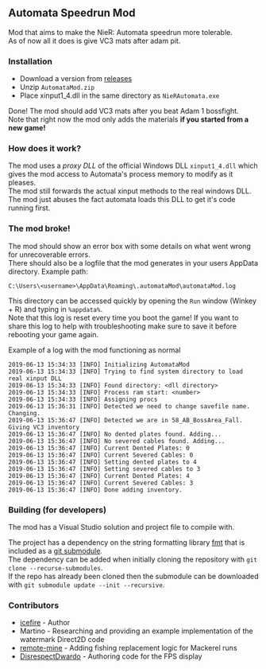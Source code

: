 ## Automata Speedrun Mod

Mod that aims to make the NieR: Automata speedrun more tolerable.  
As of now all it does is give VC3 mats after adam pit.

### Installation

- Download a version from [releases](https://github.com/jackalstomper/AutomataSpeedrunMod/releases/latest)
- Unzip `AutomataMod.zip`
- Place xinput1_4.dll in the same directory as `NieRAutomata.exe`

Done! The mod should add VC3 mats after you beat Adam 1 bossfight.  
Note that right now the mod only adds the materials **if you started from a new game!**

### How does it work?

The mod uses a _proxy DLL_ of the official Windows DLL `xinput1_4.dll` which gives the mod access to Automata's process memory to modify as it pleases.  
The mod still forwards the actual xinput methods to the real windows DLL. The mod just abuses the fact automata loads this DLL to get it's code running first.

### The mod broke!

The mod should show an error box with some details on what went wrong for unrecoverable errors.  
There should also be a logfile that the mod generates in your users AppData directory. Example path:

```
C:\Users\<username>\AppData\Roaming\.automataMod\automataMod.log
```

This directory can be accessed quickly by opening the `Run` window (Winkey + R) and typing in `%appdata%`.  
Note that this log is reset every time you boot the game! If you want to share this log to help with troubleshooting make sure to save it before rebooting your game again.

Example of a log with the mod functioning as normal

```plain
2019-06-13 15:34:33 [INFO] Initializing AutomataMod
2019-06-13 15:34:33 [INFO] Trying to find system directory to load real xinput DLL
2019-06-13 15:34:33 [INFO] Found directory: <dll directory>
2019-06-13 15:34:33 [INFO] Process ram start: <number>
2019-06-13 15:34:33 [INFO] Assigning procs
2019-06-13 15:36:31 [INFO] Detected we need to change savefile name. Changing.
2019-06-13 15:36:47 [INFO] Detected we are in 58_AB_BossArea_Fall. Giving VC3 inventory
2019-06-13 15:36:47 [INFO] No dented plates found. Adding...
2019-06-13 15:36:47 [INFO] No severed cables found. Adding...
2019-06-13 15:36:47 [INFO] Current Dented Plates: 0
2019-06-13 15:36:47 [INFO] Current Severed Cables: 0
2019-06-13 15:36:47 [INFO] Setting dented plates to 4
2019-06-13 15:36:47 [INFO] Setting severed cables to 3
2019-06-13 15:36:47 [INFO] Current Dented Plates: 4
2019-06-13 15:36:47 [INFO] Current Severed Cables: 3
2019-06-13 15:36:47 [INFO] Done adding inventory.
```

### Building (for developers)

The mod has a Visual Studio solution and project file to compile with.

The project has a dependency on the string formatting library [fmt](https://github.com/fmtlib/fmt) that is included as a [git submodule](https://git-scm.com/book/en/v2/Git-Tools-Submodules).  
The dependency can be added when initially cloning the repository with `git clone --recurse-submodules`.  
If the repo has already been cloned then the submodule can be downloaded with `git submodule update --init --recursive`.

### Contributors

- [icefire](https://github.com/jackalstomper) - Author
- Martino - Researching and providing an example implementation of the watermark Direct2D code
- [remote-mine](https://github.com/remote-mine) - Adding fishing replacement logic for Mackerel runs
- [DisrespectDwardo](https://github.com/DisrespectDwardo) - Authoring code for the FPS display
